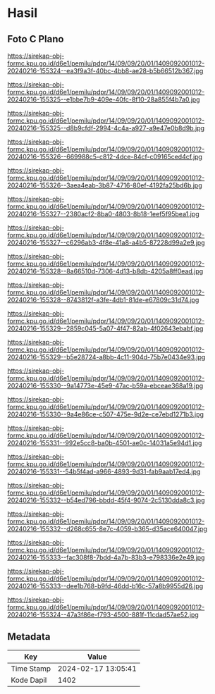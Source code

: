# Hasil

## Foto C Plano

https://sirekap-obj-formc.kpu.go.id/d6e1/pemilu/pdpr/14/09/09/20/01/1409092001012-20240216-155324--ea3f9a3f-40bc-4bb8-ae28-b5b66512b367.jpg

https://sirekap-obj-formc.kpu.go.id/d6e1/pemilu/pdpr/14/09/09/20/01/1409092001012-20240216-155325--e1bbe7b9-409e-40fc-8f10-28a855f4b7a0.jpg

https://sirekap-obj-formc.kpu.go.id/d6e1/pemilu/pdpr/14/09/09/20/01/1409092001012-20240216-155325--d8b9cfdf-2994-4c4a-a927-a9e47e0b8d9b.jpg

https://sirekap-obj-formc.kpu.go.id/d6e1/pemilu/pdpr/14/09/09/20/01/1409092001012-20240216-155326--669988c5-c812-4dce-84cf-c09165ced4cf.jpg

https://sirekap-obj-formc.kpu.go.id/d6e1/pemilu/pdpr/14/09/09/20/01/1409092001012-20240216-155326--3aea4eab-3b87-4716-80ef-4192fa25bd6b.jpg

https://sirekap-obj-formc.kpu.go.id/d6e1/pemilu/pdpr/14/09/09/20/01/1409092001012-20240216-155327--2380acf2-8ba0-4803-8b18-1eef5f95bea1.jpg

https://sirekap-obj-formc.kpu.go.id/d6e1/pemilu/pdpr/14/09/09/20/01/1409092001012-20240216-155327--c6296ab3-4f8e-41a8-a4b5-87228d99a2e9.jpg

https://sirekap-obj-formc.kpu.go.id/d6e1/pemilu/pdpr/14/09/09/20/01/1409092001012-20240216-155328--8a66510d-7306-4d13-b8db-4205a8ff0ead.jpg

https://sirekap-obj-formc.kpu.go.id/d6e1/pemilu/pdpr/14/09/09/20/01/1409092001012-20240216-155328--8743812f-a3fe-4db1-81de-e67809c31d74.jpg

https://sirekap-obj-formc.kpu.go.id/d6e1/pemilu/pdpr/14/09/09/20/01/1409092001012-20240216-155329--2859c045-5a07-4f47-82ab-4f02643ebabf.jpg

https://sirekap-obj-formc.kpu.go.id/d6e1/pemilu/pdpr/14/09/09/20/01/1409092001012-20240216-155329--b5e28724-a8bb-4c11-904d-75b7e0434e93.jpg

https://sirekap-obj-formc.kpu.go.id/d6e1/pemilu/pdpr/14/09/09/20/01/1409092001012-20240216-155330--9a14773e-45e9-47ac-b59a-ebceae368a19.jpg

https://sirekap-obj-formc.kpu.go.id/d6e1/pemilu/pdpr/14/09/09/20/01/1409092001012-20240216-155330--9a4e86ce-c507-475e-9d2e-ce7ebd1271b3.jpg

https://sirekap-obj-formc.kpu.go.id/d6e1/pemilu/pdpr/14/09/09/20/01/1409092001012-20240216-155331--992e5cc8-ba0b-4501-ae0c-14031a5e94d1.jpg

https://sirekap-obj-formc.kpu.go.id/d6e1/pemilu/pdpr/14/09/09/20/01/1409092001012-20240216-155331--54b5f4ad-a966-4893-9d31-fab9aab17ed4.jpg

https://sirekap-obj-formc.kpu.go.id/d6e1/pemilu/pdpr/14/09/09/20/01/1409092001012-20240216-155332--b54ed796-bbdd-45f4-9074-2c5130dda8c3.jpg

https://sirekap-obj-formc.kpu.go.id/d6e1/pemilu/pdpr/14/09/09/20/01/1409092001012-20240216-155332--d268c655-8e7c-4059-b365-d35ace640047.jpg

https://sirekap-obj-formc.kpu.go.id/d6e1/pemilu/pdpr/14/09/09/20/01/1409092001012-20240216-155333--fac308f8-7bdd-4a7b-83b3-e798336e2e49.jpg

https://sirekap-obj-formc.kpu.go.id/d6e1/pemilu/pdpr/14/09/09/20/01/1409092001012-20240216-155333--dee1b768-b9fd-46dd-b16c-57a8b9955d26.jpg

https://sirekap-obj-formc.kpu.go.id/d6e1/pemilu/pdpr/14/09/09/20/01/1409092001012-20240216-155324--47a3f86e-f793-4500-881f-11cdad57ae52.jpg


## Metadata

| Key        | Value               |
| ---------- | ------------------- |
| Time Stamp | 2024-02-17 13:05:41 |
| Kode Dapil | 1402                |




